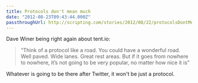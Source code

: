 ```yaml
---
title: Protocols don't mean much
date: "2012-08-23T09:43:44.000Z"
passthroughUrl: http://scripting.com/stories/2012/08/22/protocolsDontMeanMuch.html
---
```


Dave Winer being right again about tent.io: 

> “Think of a protocol like a road. You could have a wonderful road. Well paved. Wide lanes. Great rest areas. But if it goes from nowhere to nowhere, it’s not going to be very popular, no matter how nice it is”

Whatever is going to be there after Twitter, it won't be just a protocol.